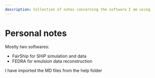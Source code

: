 ```yaml
---
description: Collection of notes concerning the software I am using
---
```


# Personal notes

Mostly two softwares:

* FairShip for SHiP simulation and data
* FEDRA for emulsion data reconstruction

I have imported the MD files from the help folder



